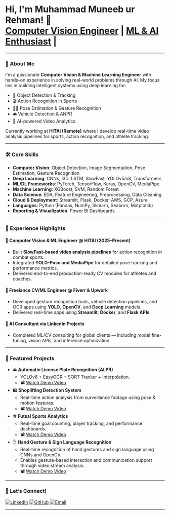 <h1>Hi, I'm Muhammad Muneeb ur Rehman! 👋<br/>
<a href="https://www.linkedin.com/in/muneebqureshi313/">Computer Vision Engineer</a> | 
<a href="https://github.com/muneebqureshi313">ML & AI Enthusiast</a> | 
</h1>

---

### 🧠 About Me

I'm a passionate **Computer Vision & Machine Learning Engineer** with hands-on experience in solving real-world problems through AI. My focus lies in building intelligent systems using deep learning for:

- 🎯 Object Detection & Tracking
- 🎬 Action Recognition in Sports 
- 🧍‍♂️ Pose Estimation & Gesture Recognition
- 🚘 Vehicle Detection & ANPR
- 🧠 AI-powered Video Analytics

Currently working at **HITAI (Remote)** where I develop real-time video analysis pipelines for sports, action recognition, and athlete tracking.

---

### 🛠️ Core Skills

- **Computer Vision**: Object Detection, Image Segmentation, Pose Estimation, Gesture Recognition
- **Deep Learning**: CNNs, I3D, LSTM, SlowFast, YOLOv5/v8, Transformers
- **ML/DL Frameworks**: PyTorch, TensorFlow, Keras, OpenCV, MediaPipe
- **Machine Learning**: XGBoost, SVM, Random Forest
- **Data Science**: EDA, Feature Engineering, Preprocessing, Data Cleaning
- **Cloud & Deployment**: Streamlit, Flask, Docker, AWS, GCP, Azure
- **Languages**: Python (Pandas, NumPy, Sklearn, Seaborn, Matplotlib)
- **Reporting & Visualization**: Power BI Dashboards

---

### 💼 Experience Highlights

#### 🔹 Computer Vision & ML Engineer @ HITAI (2025–Present)
- Built **SlowFast-based video analysis pipelines** for action recognition in combat sports.
- Integrated **YOLO-Pose and MediaPipe** for detailed pose tracking and performance metrics.
- Delivered end-to-end production-ready CV modules for athletes and coaches.

#### 🔹 Freelance CV/ML Engineer @ Fiverr & Upwork
- Developed gesture recognition tools, vehicle detection pipelines, and OCR apps using **YOLO**, **OpenCV**, and **Deep Learning** models.
- Delivered real-time apps using **Streamlit**, **Docker**, and **Flask APIs**.

#### 🔹 AI Consultant via LinkedIn Projects
- Completed ML/CV consulting for global clients — including model fine-tuning, vision APIs, and inference optimization.

---

### 📂 Featured Projects

- 🚘 **Automatic License Plate Recognition (ALPR)**
  - YOLOv8 + EasyOCR + SORT Tracker + Interpolation.
  - 📽️ [Watch Demo Video](https://drive.google.com/file/d/14Jq0Lot5T_ERgGV9IkOYqmzTE3H2KsW8/view?usp=sharing)  
- 🛍️ **Shoplifting Detection System**
  - Real-time action analysis from surveillance footage using pose & motion features.
  - 📽️ [Watch Demo Video](https://drive.google.com/file/d/1f9J_paE8a3jILGdFvkKkaMAWmG_l-B64/view?usp=sharing)  
- ⚽ **Futsal Sports Analytics**
  - Real-time goal counting, player tracking, and performance dashboards.
  - 📽️ [Watch Demo Video](https://drive.google.com/file/d/1YTv6dgYLpCGQ6eoWnicCepot6ZhBJr_G/view?usp=sharing)
- ✋ **Hand Gesture & Sign Language Recognition**
  - Real-time recognition of hand gestures and sign language using CNNs and OpenCV.
  - Enables gesture-based interaction and communication support through video stream analysis.
  - 📽️ [Watch Demo Video](https://drive.google.com/file/d/1Z-JTLBi8Xnf46fxyDIDQ7AuXLU7BR3GP/view?usp=sharing)
  




---

### 🤝 Let’s Connect!

[![LinkedIn](https://img.shields.io/badge/LinkedIn-blue?logo=linkedin&style=for-the-badge)](https://www.linkedin.com/in/muneebqureshi313/)
[![GitHub](https://img.shields.io/badge/GitHub-black?logo=github&style=for-the-badge)](https://github.com/muneebqureshi313)
[![Email](https://img.shields.io/badge/Email-grey?logo=gmail&style=for-the-badge)](mailto:muneebqureshi313@gmail.com)

---

<!--
**muneebqureshi313/muneebqureshi313** is a special GitHub README that appears on your profile.
-->


